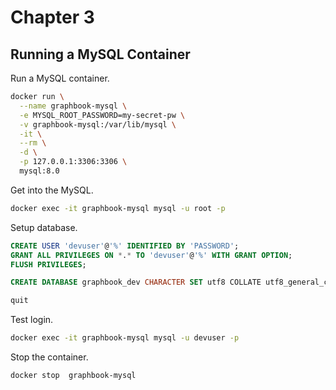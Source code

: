 # Chapter 3

## Running a MySQL Container

Run a MySQL container.

```bash
docker run \
  --name graphbook-mysql \
  -e MYSQL_ROOT_PASSWORD=my-secret-pw \
  -v graphbook-mysql:/var/lib/mysql \
  -it \
  --rm \
  -d \
  -p 127.0.0.1:3306:3306 \
  mysql:8.0
```

Get into the MySQL.

```bash
docker exec -it graphbook-mysql mysql -u root -p
```

Setup database.

```sql
CREATE USER 'devuser'@'%' IDENTIFIED BY 'PASSWORD';
GRANT ALL PRIVILEGES ON *.* TO 'devuser'@'%' WITH GRANT OPTION;
FLUSH PRIVILEGES;

CREATE DATABASE graphbook_dev CHARACTER SET utf8 COLLATE utf8_general_ci;

quit
```

Test login.

```bash
docker exec -it graphbook-mysql mysql -u devuser -p
```

Stop the container.

```bash
docker stop  graphbook-mysql
```
